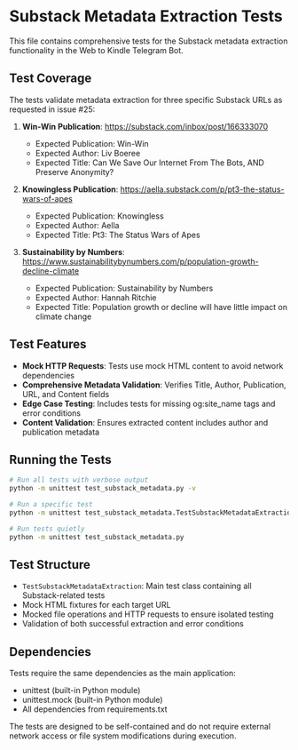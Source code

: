 # Substack Metadata Extraction Tests

This file contains comprehensive tests for the Substack metadata extraction functionality in the Web to Kindle Telegram Bot.

## Test Coverage

The tests validate metadata extraction for three specific Substack URLs as requested in issue #25:

1. **Win-Win Publication**: https://substack.com/inbox/post/166333070
   - Expected Publication: Win-Win
   - Expected Author: Liv Boeree
   - Expected Title: Can We Save Our Internet From The Bots, AND Preserve Anonymity?

2. **Knowingless Publication**: https://aella.substack.com/p/pt3-the-status-wars-of-apes
   - Expected Publication: Knowingless
   - Expected Author: Aella
   - Expected Title: Pt3: The Status Wars of Apes

3. **Sustainability by Numbers**: https://www.sustainabilitybynumbers.com/p/population-growth-decline-climate
   - Expected Publication: Sustainability by Numbers
   - Expected Author: Hannah Ritchie
   - Expected Title: Population growth or decline will have little impact on climate change

## Test Features

- **Mock HTTP Requests**: Tests use mock HTML content to avoid network dependencies
- **Comprehensive Metadata Validation**: Verifies Title, Author, Publication, URL, and Content fields
- **Edge Case Testing**: Includes tests for missing og:site_name tags and error conditions
- **Content Validation**: Ensures extracted content includes author and publication metadata

## Running the Tests

```bash
# Run all tests with verbose output
python -m unittest test_substack_metadata.py -v

# Run a specific test
python -m unittest test_substack_metadata.TestSubstackMetadataExtraction.test_win_win_metadata_extraction -v

# Run tests quietly
python -m unittest test_substack_metadata.py
```

## Test Structure

- `TestSubstackMetadataExtraction`: Main test class containing all Substack-related tests
- Mock HTML fixtures for each target URL
- Mocked file operations and HTTP requests to ensure isolated testing
- Validation of both successful extraction and error conditions

## Dependencies

Tests require the same dependencies as the main application:
- unittest (built-in Python module)
- unittest.mock (built-in Python module)
- All dependencies from requirements.txt

The tests are designed to be self-contained and do not require external network access or file system modifications during execution.